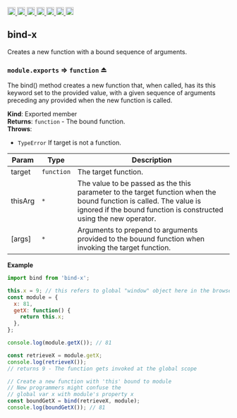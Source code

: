 <a
  href="https://travis-ci.org/Xotic750/bind-x"
  title="Travis status">
<img
  src="https://travis-ci.org/Xotic750/bind-x.svg?branch=master"
  alt="Travis status" height="18">
</a>
<a
  href="https://david-dm.org/Xotic750/bind-x"
  title="Dependency status">
<img src="https://david-dm.org/Xotic750/bind-x/status.svg"
  alt="Dependency status" height="18"/>
</a>
<a
  href="https://david-dm.org/Xotic750/bind-x?type=dev"
  title="devDependency status">
<img src="https://david-dm.org/Xotic750/bind-x/dev-status.svg"
  alt="devDependency status" height="18"/>
</a>
<a
  href="https://badge.fury.io/js/bind-x"
  title="npm version">
<img src="https://badge.fury.io/js/bind-x.svg"
  alt="npm version" height="18">
</a>
<a
  href="https://www.jsdelivr.com/package/npm/bind-x"
  title="jsDelivr hits">
<img src="https://data.jsdelivr.com/v1/package/npm/bind-x/badge?style=rounded"
  alt="jsDelivr hits" height="18">
</a>
<a
  href="https://bettercodehub.com/results/Xotic750/bind-x"
  title="bettercodehub score">
<img src="https://bettercodehub.com/edge/badge/Xotic750/bind-x?branch=master"
  alt="bettercodehub score" height="18">
</a>
<a
  href="https://coveralls.io/github/Xotic750/bind-x?branch=master"
  title="Coverage Status">
<img src="https://coveralls.io/repos/github/Xotic750/bind-x/badge.svg?branch=master"
  alt="Coverage Status" height="18">
</a>

<a name="module_bind-x"></a>

## bind-x

Creates a new function with a bound sequence of arguments.

<a name="exp_module_bind-x--module.exports"></a>

### `module.exports` ⇒ <code>function</code> ⏏

The bind() method creates a new function that, when called, has its this
keyword set to the provided value, with a given sequence of arguments
preceding any provided when the new function is called.

**Kind**: Exported member  
**Returns**: <code>function</code> - The bound function.  
**Throws**:

- <code>TypeError</code> If target is not a function.

| Param   | Type                  | Description                                                                                                                                                                              |
| ------- | --------------------- | ---------------------------------------------------------------------------------------------------------------------------------------------------------------------------------------- |
| target  | <code>function</code> | The target function.                                                                                                                                                                     |
| thisArg | <code>\*</code>       | The value to be passed as the this parameter to the target function when the bound function is called. The value is ignored if the bound function is constructed using the new operator. |
| [args]  | <code>\*</code>       | Arguments to prepend to arguments provided to the bouund function when invoking the target function.                                                                                     |

**Example**

```js
import bind from 'bind-x';

this.x = 9; // this refers to global "window" object here in the browser
const module = {
  x: 81,
  getX: function() {
    return this.x;
  },
};

console.log(module.getX()); // 81

const retrieveX = module.getX;
console.log(retrieveX());
// returns 9 - The function gets invoked at the global scope

// Create a new function with 'this' bound to module
// New programmers might confuse the
// global var x with module's property x
const boundGetX = bind(retrieveX, module);
console.log(boundGetX()); // 81
```
